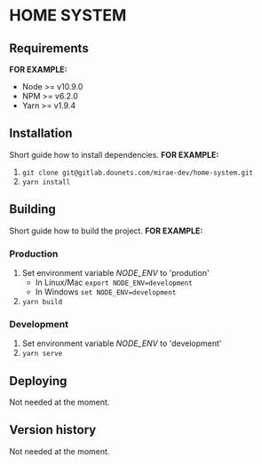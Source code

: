 # HOME SYSTEM

## Requirements

**FOR EXAMPLE:**

- Node >= v10.9.0
- NPM >= v6.2.0
- Yarn >= v1.9.4

## Installation

Short guide how to install dependencies. **FOR EXAMPLE:**

1. `git clone git@gitlab.dounets.com/mirae-dev/home-system.git`
2. `yarn install`

## Building

Short guide how to build the project. **FOR EXAMPLE:**

### Production

1. Set environment variable _NODE_ENV_ to 'prodution'
   - In Linux/Mac `export NODE_ENV=development`
   - In Windows `set NODE_ENV=development`
2. `yarn build`

### Development

1. Set environment variable _NODE_ENV_ to 'development'
2. `yarn serve`

## Deploying

Not needed at the moment.

## Version history

Not needed at the moment.
